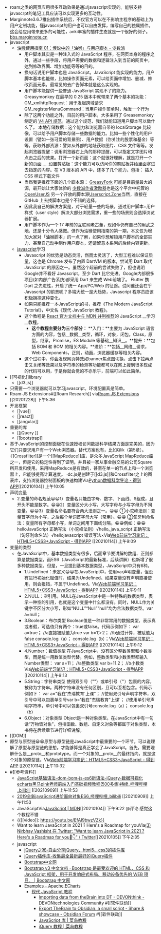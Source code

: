 - roam之类的网页应用很多互动效果是通过javascript实现的。能够支持javascrpt的笔记工具应该可以实现更多的互动性。
-  Marginnote3.6.7推出插件系统后，不仅官方可以在不影响主程序的基础上为用户定制功能，懂javascript的用户也可以自由发挥，编写自己的独属插件。这会给应用带来更多的可能性，anki丰富的插件生态就是一个很好的例子。  [bbs.marginnote.cn](https://bbs.marginnote.cn/t/topic/6246/1)
- javascript
    - [油猴使用指南 01：传说中的「油猴」与用户脚本 - 少数派](https://sspai.com/post/68574)
        - 用户脚本其实是一种注入式的 JavaScript 程序，在网页本身的程序之外，通过一些手段，将用户需要的数据和逻辑注入到当前的网页中，达到修改界面、增加功能等等的目的。
        - 换句话说用户脚本也是 JavaScript。JavaScript 能实现的能力，用户脚本基本也能做，比如操作页面元素，可以给页面中增加、删减、修改页面元素，最常见的去广告脚本就是这么实现的。
        - 用户脚本能提供一些普通 JavaScript 实现不了的能力。Greasymonkey 在最早的 0.25 版本中就带来了两个基本的功能： GM_xmlhttpRequest：用于发起跨域请求GM_registerMenuCommand：当用户操作菜单时，触发一个行为
        - 除了这两个功能之外，目前的用户脚本，大多采用了 Greasemonkey 制定的 [V4 API 规范](https://wiki.greasespot.net/Greasemonkey_Manual:API)。通过这个规范，我们就能知道用户脚本可以做什么了。 本地存储数据：这个能力和浏览器自带的 localStorage 比较像，可以给予用户脚本存储一些数据的能力。比如一些个性化的用户设置（譬如一张可爱的背景图）、用户数据（你关注的股票和基金）等等。获取外部资源：譬如从外部的地址获取图片、CSS 文件等等。发起浏览器提醒：调用浏览器右上角的那种提醒，可以指定文字图片和点击之后的效果。打开一个新页面：这个就很好理解，就是打开一个新的页面……设置剪贴板：这个能力可以访问你的剪贴板并给里面塞进去指定的内容。在 V3 版本的 API 中，还多了几个能力，包括： 插入 CSS 样式下载文件
        - 当然我更推荐下面的几个脚本源： [GreasyFork](https://greasyfork.org/) 可能是目前量最大的源，最开始让大家体验的 [少数派作者激励器](https://wvsjslugj8.feishu.cn/docs/%28https://greasyfork.org/zh-CN/scripts/429067-%E5%B0%91%E6%95%B0%E6%B4%BE%E4%BD%9C%E8%80%85%E6%BF%80%E5%8A%B1%E5%99%A8)也是这个平台中托管的[OpenUserJS](https://openuserjs.org/) 另一个开放的脚本源[Userscript.Zone](https://www.userscript.zone/)当然，直接在 GitHub 上去找脚本也是个不错的选择。
        - 因此我自己的解决方案是，对于轻量一些的场景，通过用户脚本+用户样式（user style）解决大部分浏览需求，重一些的场景则会选择浏览器扩展。
        - 用户脚本作为一个 17 年前的互联网老古董，现如今仍有自己的用武之地，还是十分令人感慨。但作为油猴使用指南的第一期，本文仅为增加大家对「油猴脚本」的一点了解，如果你想解锁用户脚本的全部实力、甚至自己动手制作用户脚本，还请留意本系列的后续内容更新。
    - [javascript](https://www.zhihu.com/search?type=content&q=javascript)学习
        - Javascript 的优势是动态灵活，然而太灵活了，大型工程难以保证质量，这也是 Chrome 发布了内置 DartVM 的版本，尝试用 Dart 取代 JavaScript 的原因之一。虽然这个超前的尝试失败了，但也说明Google并不看好 Javascript，至少 Dart 比它先进。Google内部很多项目(如内部广告系统)都采用 Dart 来生成 Web前端了。 Flutter 携 Dart 之先进性，开启了统一 App/PC/Web 的征途。试问谁还会在乎 Javascript 的前景呢？多端大统一是大趋势，Javascript 程序员应该积极拥抱这种变化。
        - 如果只能推荐一本JavaScript的书，推荐《The Modern JavaScript Tutorial》，中文名《现代 JavaScript 教程》。
        - 这个教程是 [React 官方文档中与 MDN 并列推荐](https://link.zhihu.com/?target=https%3A//zh-hans.reactjs.org/docs/getting-started.html%23javascript-resources)的 JavaScript __学习__教程。
            - **这个教程主要分为三个部分：** **入门：**主要为 JavaScript 语言方面的内容，包括__数据__类型，循环，对象，闭包，Class，原型，继承，Promise，ES Module 等基础__知识__。**提升：**包括 BOM 和 BOM 的相关内容。**进阶：**包括__网络__请求，Web Components，正则，动画，浏览器缓存等相关内容。
        - 这个过程中，你会发现网页特效如banner焦点图切换，点击下拉再点击又关闭等效果以及字符串的检测等功能都可以在网上搜到很多现成的代码可以用，于是你就会觉的不亦乐乎，前端可以如此简单。
- [[可视化]]library
    - [[d3.js]]
- 只需要一个浏览器就可以学习javascript，环境配置真是简单。
-  Roam JS Extensions#[[Roam Research]]
via[Roam JS Extensions](https://roam.davidvargas.me/)
[[20201228]] 下午5:36
- 开发框架
    - [[vue]]
    - [[react]]
    - [[angular]]
- 重要的库
    - [[jQuery ]]
    - [[bootstrap]]
- 基于JavaScript的控制面板在快速授权访问数据科学结果方面是完美的，因为它们只要求用户有一个Web浏览器。替代方案也有，比如Qlik（第5章）。
·[[Crossfilter]]是一个[[MapReduce]]库，是众多JavaScript MapReduce库之一，但是它的稳定性得到了证明，并且被一家从事金融交易的公司Square所开发和使用。采用MapReduce是有效的，甚至在单一的节点上和一个浏览器上，它能够提高计算速度。
·dc.js是创建于[[d3.js]]和Crossfilter之上的图表库，支持浏览器控制面板的快速构建Via[Python数据科学导论 - 得到APP](https://www.dedao.cn/reader?id=V5R16yPmaYOMqGRAv82jkX4KDe175w7VJa3rbx6pNgznl9VZPLJQyEBodb89mqoO)[[20210104]] 上午10:05
- 声明变量
    - 2.变量的命名规范😀😀1）变量名只能由字母、数字、下画线、$组成，且开头不能是数字。😀😀2）变量区分大小写，大写字母与小写字母为不同变量。😀😀3）变量名命名要符合两大法则之一。😀😀
①小驼峰法则：变量首字母为小写，之后每个单词首字母大写（常用）。😀😀
②匈牙利命名法：变量所有字母都小写，单词之间用下画线分隔。😀😀例如：😀😀helloJavaScript  正确写法（小驼峰法则）√hello_java_script  正确写法（匈牙利命名法）√hellojavascript  错误写法×Via[Web前端学习笔记：HTML5+CSS3+JavaScript - 得到APP](https://www.dedao.cn/reader?id=L5BbmPyQPrjybo2eO1GvAmNJnlYxV0Rq59w8XDBK9qZpgkRELd75z4Ma6oDRrqjY) [[20210114]] 上午9:09
- 变量的类型
    - 在JavaScript中，基本数据类型有很多，后面章节要讲解的数组、正则都算是数据类型，而ES6（JavaScript的最新标准，后续讲解）也新增了很多种数据类型。但是，一旦提到基本数据类型，JavaScript中只有6种。
        - 1.Undefined：未定义😀😀在JavaScript中，使用var声明变量，但没有进行初始化赋值时，结果为Undefined。如果变量没有声明直接使用，则会报错，不属于Undefined。Via[Web前端学习笔记：HTML5+CSS3+JavaScript - 得到APP](https://www.dedao.cn/reader?id=L5BbmPyQPrjybo2eO1GvAmNJnlYxV0Rq59w8XDBK9qZpgkRELd75z4Ma6oDRrqjY) [[20210114]] 上午9:11
        - 2.NULL：空引用。NULL在JavaScript中是一种特殊的数据类型，表示一种空的引用，也就是这个变量中什么都没有。同时，NULL作为关键字不区分大小写，形如“NULL”“Null”“null”均为合法数据类型。var a=null；
        - 3.Boolean：布尔类型
Boolean值是一种非常常用的数据类型，表示真或者假，可选值只有两个：true或false。代码示例如下：
var a=true；  //a直接被赋值为true
var b=1＞2；  //b通过计算，被赋值为false
console.log（a）；
console.log（b）；Via[Web前端学习笔记：HTML5+CSS3+JavaScript - 得到APP](https://www.dedao.cn/reader?id=L5BbmPyQPrjybo2eO1GvAmNJnlYxV0Rq59w8XDBK9qZpgkRELd75z4Ma6oDRrqjY) [[20210114]] 上午9:12
        - 4.Number：数值类型
在JavaScript中，没有区分整数类型和小数类型，而是统一用数值类型代替。例如，整数类型和小数类型都输入Number类型：
var a=11；  //a整数类型
var b=11.2；  //b小数类Via[Web前端学习笔记：HTML5+CSS3+JavaScript - 得到APP](https://www.dedao.cn/reader?id=L5BbmPyQPrjybo2eO1GvAmNJnlYxV0Rq59w8XDBK9qZpgkRELd75z4Ma6oDRrqjY) [[20210114]] 上午9:13
        - 5.String：字符串类型
使用双引号（""）或单引号（''）包裹的内容，被称为字符串。两种字符串没有任何区别，且可以互相包含。代码示例如下：
var a="我在'杰瑞教育'上课"；  //使用双引号声明字符串，双引号中可以包裹单引号var b='我在"杰瑞教育"上课'；  //使用单引号声明字符串，单引号中可以包裹双引号console.log（a）；
console.log（b）
        - 6.Object：对象类型
Object是一种对象类型。在JavaScript中有一句话“万物皆对象”，包括函数、数组、自定义对象等都属于对象类型，本书将在后续章节进行详细讲解。
- [[DOM]]
- 原型与原型链😀😀原型与原型链是JavaScript中最重要的一个环节。可以说理解了原型与原型链的思想，才能够算是真正学会了JavaScript。首先，需要理解什么是__proto__和prototype。而一个对象的__proto__的最终指向，就是这个对象的原型链。Via[Web前端学习笔记：HTML5+CSS3+JavaScript - 得到APP](https://www.dedao.cn/reader?id=L5BbmPyQPrjybo2eO1GvAmNJnlYxV0Rq59w8XDBK9qZpgkRELd75z4Ma6oDRrqjY) [[20210114]] 上午10:32
- #[[参考资料]]
    - [JavaScript基础语法-dom-bom-js-es6新语法-jQuery-数据可视化echarts黑马pink老师前端入门基础视频教程(500多集)持续_哔哩哔哩_bilibili](https://www.bilibili.com/video/BV1Sy4y1C7ha?p=456) [[20210909]] 上午11:53
    - [2019全新javaScript进阶面向对象ES6_哔哩哔哩_bilibili](https://www.bilibili.com/video/BV1Kt411w7MP?p=10) [[20210909]] 上午11:53
    - JavaScriptVia[JavaScript | MDN](https://developer.mozilla.org/zh-CN/docs/Web/JavaScript)[[20210104]] 下午9:22 @评论:感觉这个教程不错
    - {{[[video]]: https://youtu.be/EfAl9bwzVZk}}
    - Want to learn JavaScript in 2021 ?
Here's a Roadmap for youVia[(3) Nirbhay Vashisht 在 Twitter: "Want to learn JavaScript in 2021 ? Here's a Roadmap for you🧵👇" / Twitter](https://twitter.com/nirbhayvashisht/status/1346332985369378817)[[20210105]] 下午2:35
    - javascript
        - [jQuery之家-自由分享jQuery、html5、css3的插件库](http://www.htmleaf.com/)
        - [jQuery插件库-收集最全最新最好的jQuery插件](https://www.jq22.com/)
        - [Bootstrap中文网](https://www.bootcss.com/)
        - [Bootstrap v3 中文文档 · Bootstrap 是最受欢迎的 HTML、CSS 和 JavaScript 框架，用于开发响应式布局、移动设备优先的 WEB 项目。 | Bootstrap 中文网](https://v3.bootcss.com/)
        - [Examples - Apache ECharts](https://echarts.apache.org/examples/zh/index.html#chart-type-line)
            - [现代 JavaScript 教程](https://zh.javascript.info/)
                - [Importing data from theBrain into DT - DEVONthink - DEVONtechnologies Community](https://discourse.devontechnologies.com/t/importing-data-from-thebrain-into-dt/57007/31) #[[软件联动]]
                - [Export TheBrain to Obsidian, a small script - Share & showcase - Obsidian Forum](https://forum.obsidian.md/t/export-thebrain-to-obsidian-a-small-script/6641/3) #[[软件联动]]
                - [JavaScript 库 | 菜鸟教程](https://www.runoob.com/js/js-libraries.html)
                - [jQuery 教程 | 菜鸟教程](https://www.runoob.com/jquery/jquery-tutorial.html)
